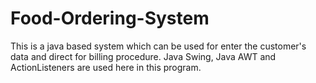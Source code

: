 # Food-Ordering-System
This is a java based system which can be used for enter the customer's data and direct for billing procedure. Java Swing, Java AWT and ActionListeners are used here in this program.  
